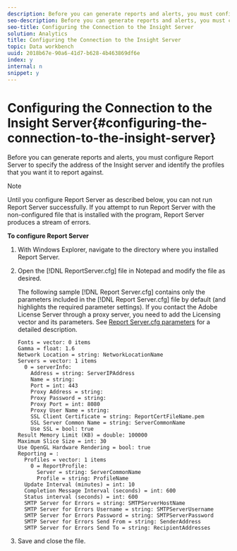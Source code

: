 ```yaml
---
description: Before you can generate reports and alerts, you must configure Report Server to specify the address of the Insight server and identify the profiles that you want it to report against.
seo-description: Before you can generate reports and alerts, you must configure Report Server to specify the address of the Insight server and identify the profiles that you want it to report against.
seo-title: Configuring the Connection to the Insight Server
solution: Analytics
title: Configuring the Connection to the Insight Server
topic: Data workbench
uuid: 2018b67e-90a6-41d7-b628-4b463869df6e
index: y
internal: n
snippet: y
---
```


# Configuring the Connection to the Insight Server{#configuring-the-connection-to-the-insight-server}

Before you can generate reports and alerts, you must configure Report Server to specify the address of the Insight server and identify the profiles that you want it to report against.

>[!NOTE]
>
>Until you configure Report Server as described below, you can not run Report Server successfully. If you attempt to run Report Server with the non-configured file that is installed with the program, Report Server produces a stream of errors.

**To configure Report Server** 

1. With Windows Explorer, navigate to the directory where you installed Report Server.
1. Open the [!DNL ReportServer.cfg] file in Notepad and modify the file as desired.

   The following sample [!DNL Report Server.cfg] contains only the parameters included in the [!DNL Report Server.cfg] file by default (and highlights the required parameter settings). If you contact the Adobe License Server through a proxy server, you need to add the Licensing vector and its parameters. See [Report Server.cfg parameters](../../../home/c-rpt-oview/c-rpt-param-ref/c-rpt-svr-param.md#concept-53359b328fd140d593c3f2fc0031be06) for a detailed description.

   ```
   Fonts = vector: 0 items
   Gamma = float: 1.6
   Network Location = string: NetworkLocationName
   Servers = vector: 1 items
     0 = serverInfo:
       Address = string: ServerIPAddress
       Name = string: 
       Port = int: 443
       Proxy Address = string:
       Proxy Password = string:
       Proxy Port = int: 8080
       Proxy User Name = string:
       SSL Client Certificate = string: ReportCertFileName.pem
       SSL Server Common Name = string: ServerCommonName
       Use SSL = bool: true
   Result Memory Limit (KB) = double: 100000
   Maximum Slice Size = int: 30
   Use OpenGL Hardware Rendering = bool: true
   Reporting = :
     Profiles = vector: 1 items
       0 = ReportProfile:
         Server = string: ServerCommonName
         Profile = string: ProfileName
     Update Interval (minutes) = int: 10
     Completion Message Interval (seconds) = int: 600
     Status interval (seconds) = int: 600
     SMTP Server for Errors = string: SMTPServerHostName
     SMTP Server for Errors Username = string: SMTPServerUsername
     SMTP Server for Errors Password = string: SMTPServerPassword
     SMTP Server for Errors Send From = string: SenderAddress
     SMTP Server for Errors Send To = string: RecipientAddresses
   ```

1. Save and close the file.
